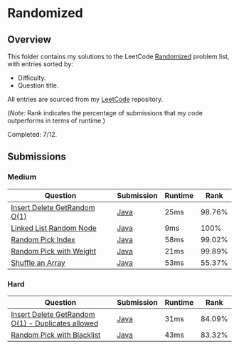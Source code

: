 # Randomized

## Overview
This folder contains my solutions to the LeetCode [Randomized](https://leetcode.com/problem-list/randomized/) problem list,
with entries sorted by:
- Difficulty.
- Question title.

All entries are sourced from my [LeetCode](https://github.com/shumarb/leetcode) repository.

(*Note*: Rank indicates the percentage of submissions that my code outperforms in terms of runtime.)

Completed: 7/12.

## Submissions
### Medium
| Question                                                                                              | Submission                                                                                  | Runtime | Rank   |
|-------------------------------------------------------------------------------------------------------|---------------------------------------------------------------------------------------------|---------|--------|
| [Insert Delete GetRandom O(1)](https://leetcode.com/problems/insert-delete-getrandom-o1/description/) | [Java](https://github.com/shumarb/leetcode/blob/main/submissions/RandomizedSet.java)        | 25ms    | 98.76% |
| [Linked List Random Node](https://leetcode.com/problems/linked-list-random-node/description/)         | [Java](https://github.com/shumarb/leetcode/blob/main/submissions/LinkedListRandomNode.java) | 9ms     | 100%   |
| [Random Pick Index](https://leetcode.com/problems/random-pick-index/description/)                     | [Java](https://github.com/shumarb/leetcode/blob/main/submissions/RandomPickIndex.java)      | 58ms    | 99.02% |
| [Random Pick with Weight](https://leetcode.com/problems/random-pick-with-weight/description/)         | [Java](https://github.com/shumarb/leetcode/blob/main/submissions/RandomPickWithWeight.java) | 21ms    | 99.89% |
| [Shuffle an Array](https://leetcode.com/problems/shuffle-an-array/description/)                       | [Java](https://github.com/shumarb/leetcode/blob/main/submissions/ShuffleAnArray.java)       | 53ms    | 55.37% |

### Hard
| Question                                                                                                                                      | Submission                                                                                      | Runtime | Rank   |
|-----------------------------------------------------------------------------------------------------------------------------------------------|-------------------------------------------------------------------------------------------------|---------|--------|
| [Insert Delete GetRandom O(1) - Duplicates allowed](https://leetcode.com/problems/insert-delete-getrandom-o1-duplicates-allowed/description/) | [Java](https://github.com/shumarb/leetcode/blob/main/submissions/RandomizedCollection.java)     | 31ms    | 84.09% |
| [Random Pick with Blacklist](https://leetcode.com/problems/random-pick-with-blacklist/description/)                                           | [Java](https://github.com/shumarb/leetcode/blob/main/submissions/RandomPickWithBlacklist.java)  | 43ms    | 83.32% |
